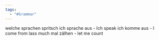 ```yaml
---
tags:
  - "#Grammar"
---
```

welche sprachen spritsch
	ich sprache aus - Ich speak
	ich komme aus - I come from
lass much mal zälhen - let me count

